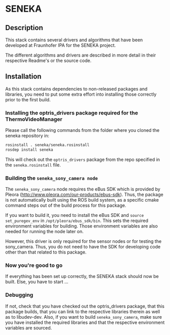 SENEKA
======

## Description
This stack contains several drivers and algorithms that have been developed at Fraunhofer IPA for the SENEKA project.

The different algorithms and drivers are described in more detail in their respective Readme's or the source code.

## Installation
As this stack contains dependencies to non-released packages and libraries, you need to put some extra effort into installing those correctly prior to the first build.

### Installing the optris_drivers package required for the ThermoVideoManager
Please call the following commands from the folder where you cloned the seneka repository in:
```bash
rosinstall . seneka/seneka.rosinstall
rosdep install seneka
```
This will check out the `optris_drivers` package from the repo specified in the `seneka.rosinstall` file.

### Building the `seneka_sony_camera node`
The `seneka_sony_camera` node requires the eBus SDK which is provided by Pleora (http://www.pleora.com/our-products/ebus-sdk).
Thus, the package is not automatically built using the ROS build system, as a specific cmake command steps out of the build process for this package.

If you want to build it, you need to install the eBus SDK and `source set_puregev_env` in `/opt/pleora/ebus_sdk/bin`.
This sets the required environment variables for building. Those environment variables are also needed for running the node later on.

However, this driver is only required for the sensor nodes or for testing the sony_camera.
Thus, you do not need to have the SDK for developing code other than that related to this package.

### Now you're good to go
If everything has been set up correctly, the SENEKA stack should now be built.
Else, you have to start ...

### Debugging
If not, check that you have checked out the optris_drivers package, that this package builds, that you can link to the respective libraries therein as well as to libudev-dev.
Also, if you want to build `seneka_sony_camera`, make sure you have installed the required libraries and that the respective environment variables are sourced.

